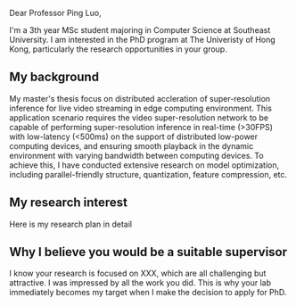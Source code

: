 Dear Professor Ping Luo,

I'm a 3th year MSc student majoring in Computer Science at Southeast University. I am interested in the PhD program at The Univeristy of Hong Kong, particularly the research opportunities in your group.

## My background

My master's thesis focus on distributed accleration of super-resolution inference for live video streaming in edge computing environment. This application scenario requires the video super-resolution network to be capable of performing super-resolution inference in real-time (>30FPS) with low-latency (<500ms) on the support of distributed low-power computing devices, and ensuring smooth playback in the dynamic environment with varying bandwidth between computing devices. To achieve this, I have conducted extensive research on model optimization, including parallel-friendly structure, quantization, feature compression, etc.

## My research interest


Here is my research plan in detail

## Why I believe you would be a suitable supervisor

I know your research is focused on XXX, which are all challenging but attractive. I was impressed by all the work you did. This is why your lab immediately becomes my target when I make the decision to apply for PhD.